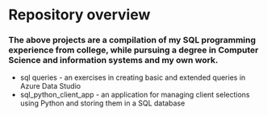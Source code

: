 # Repository overview

### The above projects are a compilation of my SQL programming experience from college, while pursuing a degree in Computer Science and information systems and my own work. 

- sql queries - an exercises in creating basic and extended queries in Azure Data Studio
- sql_python_client_app - an application for managing client selections using Python and storing them in a SQL database
